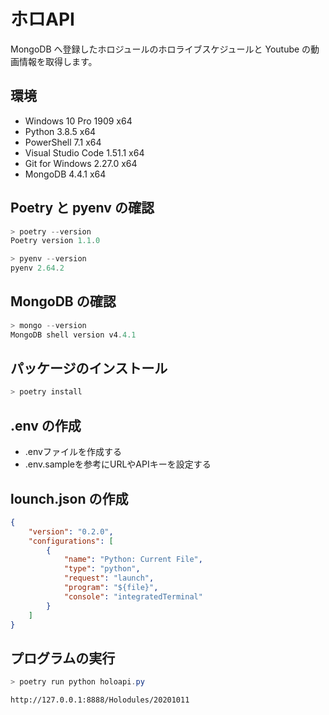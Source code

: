 # ホロAPI

MongoDB へ登録したホロジュールのホロライブスケジュールと Youtube の動画情報を取得します。

## 環境

* Windows 10 Pro 1909 x64
* Python 3.8.5 x64
* PowerShell 7.1 x64
* Visual Studio Code 1.51.1 x64
* Git for Windows 2.27.0 x64
* MongoDB 4.4.1 x64

## Poetry と pyenv の確認

```powershell
> poetry --version
Poetry version 1.1.0

> pyenv --version
pyenv 2.64.2
```

## MongoDB の確認

```powershell
> mongo --version
MongoDB shell version v4.4.1
```

## パッケージのインストール

```powershell
> poetry install
```

## .env の作成

* .envファイルを作成する
* .env.sampleを参考にURLやAPIキーを設定する

## lounch.json の作成

```json
{
    "version": "0.2.0",
    "configurations": [
        {
            "name": "Python: Current File",
            "type": "python",
            "request": "launch",
            "program": "${file}",
            "console": "integratedTerminal"
        }
    ]
}
```

## プログラムの実行

```powershell
> poetry run python holoapi.py
```

```text
http://127.0.0.1:8888/Holodules/20201011
```
